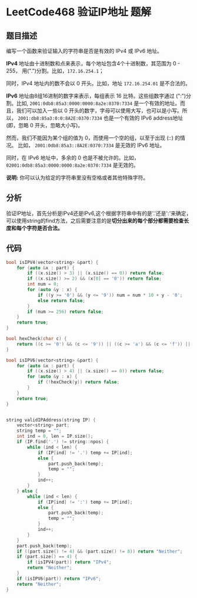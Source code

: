 # LeetCode468 验证IP地址 题解

## 题目描述

编写一个函数来验证输入的字符串是否是有效的 IPv4 或 IPv6 地址。

**IPv4** 地址由十进制数和点来表示，每个地址包含4个十进制数，其范围为 0 - 255， 用(".")分割。比如，`172.16.254.1`；

同时，IPv4 地址内的数不会以 0 开头。比如，地址 `172.16.254.01` 是不合法的。

**IPv6** 地址由8组16进制的数字来表示，每组表示 16 比特。这些组数字通过 (":")分割。比如, `2001:0db8:85a3:0000:0000:8a2e:0370:7334` 是一个有效的地址。而且，我们可以加入一些以 0 开头的数字，字母可以使用大写，也可以是小写。所以， `2001:db8:85a3:0:0:8A2E:0370:7334` 也是一个有效的 IPv6 address地址 (即，忽略 0 开头，忽略大小写)。

然而，我们不能因为某个组的值为 0，而使用一个空的组，以至于出现 (::) 的情况。 比如， `2001:0db8:85a3::8A2E:0370:7334` 是无效的 IPv6 地址。

同时，在 IPv6 地址中，多余的 0 也是不被允许的。比如， `02001:0db8:85a3:0000:0000:8a2e:0370:7334` 是无效的。

**说明:** 你可以认为给定的字符串里没有空格或者其他特殊字符。



## 分析

验证IP地址，首先分析是IPv4还是IPv6,这个根据字符串中有的是'.'还是':'来确定，可以使用string的find方法，之后需要注意的是**切分出来的每个部分都需要检查长度和每个字符是否合法。**



## 代码

```c++
bool isIPV4(vector<string> &part) {
    for (auto &x : part) {
        if ((x.size() > 3) || (x.size() == 0)) return false;
        if ((x.size() >= 2) && (x[0] == '0')) return false;
        int num = 0;
        for (auto &y : x) {
            if ((y >= '0') && (y <= '9')) num = num * 10 + y - '0';
            else return false;
        }
        if (num >= 256) return false;
    }
    return true;
}

bool hexCheck(char c) {
    return ((c >= '0') && (c <= '9')) || ((c >= 'a') && (c <= 'f')) || ((c >= 'A') && (c <= 'F'));
}

bool isIPV6(vector<string> &part) {
    for (auto &x : part) {
        if ((x.size() > 4) || (x.size() == 0)) return false;
        for (auto &y : x) {
            if (!hexCheck(y)) return false;
        }
    }
    return true;
}


string validIPAddress(string IP) {
    vector<string> part;
    string temp = "";
    int ind = 0, len = IP.size();
    if (IP.find('.') != string::npos) {
        while (ind < len) {
            if (IP[ind] != '.') temp += IP[ind];
            else {
                part.push_back(temp);
                temp = "";
            }
            ind++;
        }
    } else {
        while (ind < len) {
            if (IP[ind] != ':') temp += IP[ind];
            else {
                part.push_back(temp);
                temp = "";
            }
            ind++;
        }
    }
    part.push_back(temp);
    if ((part.size() != 4) && (part.size() != 8)) return "Neither";
    if (part.size() == 4) {
        if (isIPV4(part)) return "IPv4";
        return "Neither";
    }
    if (isIPV6(part)) return "IPv6";
    return "Neither";
}
```

